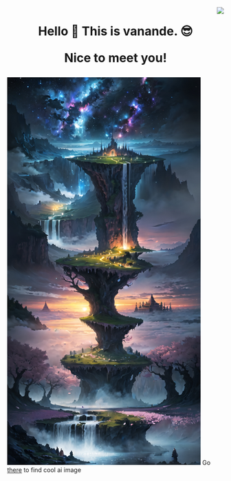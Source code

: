 <img align="right" src="https://visitor-badge.laobi.icu/badge?page_id=vanande.vanande">
<h1 align="center">
    <p>Hello 👋 This is vanande. 😎</p>
    <p>Nice to meet you!</p>
</h1>
<img src="tower.jpg?raw=true">
<span>Go <a href="https://civitai.com/">there</a> to find cool ai image</span>

